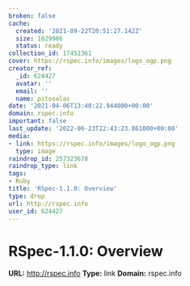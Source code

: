 ```yaml
---
broken: false
cache:
  created: '2021-09-22T20:51:27.142Z'
  size: 1029986
  status: ready
collection_id: 17452361
cover: https://rspec.info/images/logo_ogp.png
creator_ref:
  _id: 624427
  avatar: ''
  email: ''
  name: pitosalas
date: '2021-04-06T13:40:22.944000+00:00'
domain: rspec.info
important: false
last_update: '2022-06-23T22:43:23.861000+00:00'
media:
- link: https://rspec.info/images/logo_ogp.png
  type: image
raindrop_id: 257323678
raindrop_type: link
tags:
- Ruby
title: 'RSpec-1.1.0: Overview'
type: drop
url: http://rspec.info
user_id: 624427
---
```


# RSpec-1.1.0: Overview

**URL:** http://rspec.info
**Type:** link
**Domain:** rspec.info
